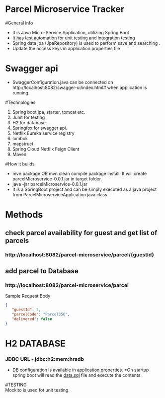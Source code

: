 # Parcel Microservice Tracker
#General info
* It is Java  Micro-Service Application, utilizing Spring Boot
* It has test automation for unit testing and integration testing
* Spring data jpa (JpaRepository) is used to perform save and searching .
* Update the access keys in application.properties file

# Swagger api  
* SwaggerConfiguration.java can be connected on http://localhost:8082/swagger-ui/index.html# when application is running.

#Technologies
1. Spring boot jpa, starter, tomcat etc.
2. Junit for testing
3. H2 for database.
4. Springfox for swagger api.
5. Netflix Eureka service registry
6. lombok
7. mapstruct
8. Spring Cloud Netflix Feign Client
9. Maven

#How it builds
* mvn package OR mvn clean compile package install.
It will create parcelMicroservice-0.0.1.jar in target folder.
* java -jar parcelMicroservice-0.0.1.jar
* It is a SpringBoot project and can be simply executed as a java project from ParcelMicroserviceApplication.java class. 

 
# Methods
## check parcel availability for guest and get list of parcels
### http://localhost:8082/parcel-microservice/parcel/{guestId}

## add parcel to Database
### http://localhost:8082/parcel-microservice/parcel
Sample Request Body
```json
{
   "guestId": 2,
   "parcelCode": "Parcel356",
   "delivered": false
}
```
 

 
# H2 DATABASE  
### JDBC URL - jdbc:h2:mem:hrsdb
* DB configuration is available in application.properties.
*On startup spring boot will read the [data.sql](src/main/resources/data.sql) file and execute the contents.

#TESTING   
Mockito is used fot unit testing.



